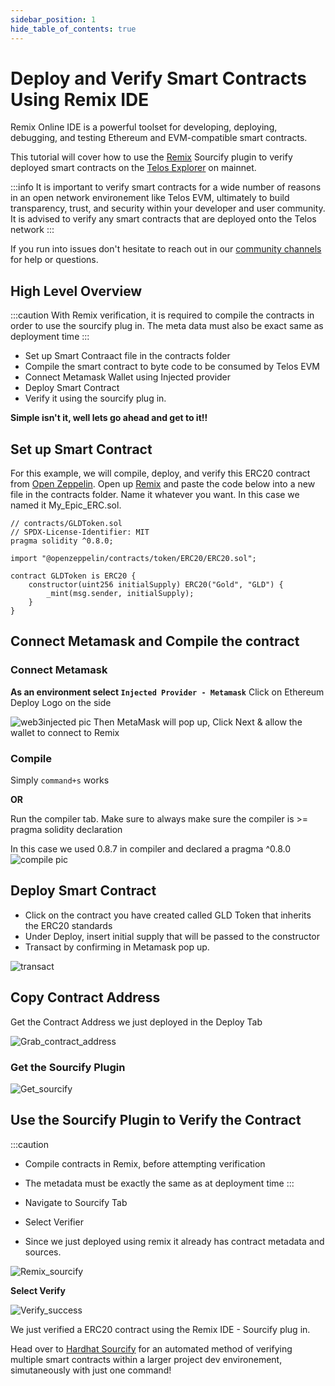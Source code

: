 ```yaml
---
sidebar_position: 1
hide_table_of_contents: true
---
```


# Deploy and Verify Smart Contracts Using Remix IDE

Remix Online IDE is a powerful toolset for developing, deploying, debugging, and testing Ethereum and EVM-compatible smart contracts.

This tutorial will cover how to use the [Remix](https://remix-project.org/) Sourcify plugin to verify deployed smart contracts on the [Telos Explorer](https://www.teloscan.io/) on mainnet.

:::info
It is important to verify smart contracts for a wide number of reasons in an open network environement like Telos EVM, ultimately to build transparency, trust, and security within your developer and user community. It is advised to verify any smart contracts that are deployed onto the Telos network
:::

If you run into issues don't hesitate to reach out in our [community channels](docs/overview/resources.md) for help or questions.

## High Level Overview

:::caution
With Remix verification, it is required to compile the contracts in order to use the sourcify plug in. The meta data must also be exact same as deployment time
:::

- Set up Smart Contraact file in the contracts folder
- Compile the smart contract to byte code to be consumed by Telos EVM
- Connect Metamask Wallet using Injected provider
- Deploy Smart Contract
- Verify it using the sourcify plug in.

**Simple isn't it, well lets go ahead and get to it!!**

## Set up Smart Contract

For this example, we will compile, deploy, and verify this ERC20 contract from [Open Zeppelin](https://docs.openzeppelin.com/contracts/4.x/erc20).
Open up [Remix](http://remix.ethereum.org/) and paste the code below into a new file in the contracts folder. Name it whatever you want. In this case we named it My_Epic_ERC.sol.

```
// contracts/GLDToken.sol
// SPDX-License-Identifier: MIT
pragma solidity ^0.8.0;

import "@openzeppelin/contracts/token/ERC20/ERC20.sol";

contract GLDToken is ERC20 {
    constructor(uint256 initialSupply) ERC20("Gold", "GLD") {
        _mint(msg.sender, initialSupply);
    }
}
```

## Connect Metamask and Compile the contract

### Connect Metamask

**As an environment select `Injected Provider - Metamask`**
Click on Ethereum Deploy Logo on the side

![web3injected pic](/img/Injectedweb3.png)
Then MetaMask will pop up, Click Next & allow the wallet to connect to Remix

### Compile

Simply `command+s` works

__OR__

Run the compiler tab. Make sure to always make sure the compiler is >= pragma solidity declaration

In this case we used 0.8.7 in compiler and declared a pragma ^0.8.0
![compile pic](/img/compile.png)

## Deploy Smart Contract

- Click on the contract you have created called GLD Token that inherits the ERC20 standards
- Under Deploy, insert initial supply that will be passed to the constructor
- Transact by confirming in Metamask pop up.

![transact](/img/deploy.png)

## Copy Contract Address

Get the Contract Address we just deployed in the Deploy Tab

![Grab_contract_address](/img/grab_contract_address.png)

### Get the Sourcify Plugin

![Get_sourcify](/img/getsourcify.jpg)

## Use the Sourcify Plugin to Verify the Contract

:::caution
- Compile contracts in Remix, before attempting verification
- The metadata must be exactly the same as at deployment time
:::

- Navigate to Sourcify Tab
- Select Verifier
- Since we just deployed using remix it already has contract metadata and sources.

![Remix_sourcify](/img/remix_sourcify.png)

**Select Verify**

![Verify_success](/img/verify_success.png)

We just verified a ERC20 contract using the Remix IDE - Sourcify plug in.

Head over to [Hardhat Sourcify](docs/evm/smart-contracts/hardhat_sourcify.md) for an automated method of verifying multiple smart contracts within a larger project dev environement, simutaneously with just one command!
